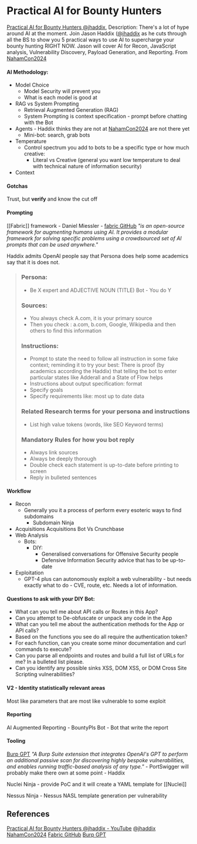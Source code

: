 # Practical AI for Bounty Hunters

[Practical AI for Bounty Hunters @jhaddix](https://www.youtube.com/watch?v=DqgterfPHzg), Description:
There's a lot of hype around AI at the moment. Join Jason Haddix ([@jhaddix](https://www.youtube.com/@jhaddix) as he cuts through all the BS to show you 5 practical ways to use AI to supercharge your bounty hunting RIGHT NOW. Jason will cover AI for Recon, JavaScript analysis, Vulnerability Discovery, Payload Generation, and Reporting. From [NahamCon2024](https://www.youtube.com/hashtag/nahamcon2024)

#### AI Methodology:

- Model Choice
	- Model Security will prevent you
	- What is each model is good at
- RAG vs System Prompting
	- Retrieval Augmented Generation (RAG)
	- System Prompting is context specification - prompt before chatting with the Bot
- Agents - Haddix thinks they are not at [NahamCon2024](https://www.youtube.com/hashtag/nahamcon2024) are not there yet
	- Mini-bot: search, grab bots
- Temperature
	- Control spectrum you add to bots to be a specific type or how much creative:
		- Literal vs Creative (general you want low temperature to deal with technical nature of information security)
- Context
#### Gotchas

Trust, but **verify** and know the cut off 

#### Prompting

[[Fabric]] framework - Daniel Miessler - [fabric GitHub](https://github.com/danielmiessler/fabric) *"is an open-source framework for augmenting humans using AI. It provides a modular framework for solving specific problems using a crowdsourced set of AI prompts that can be used anywhere."*

Haddix admits OpenAI people say that Persona does help some academics say that it is does not.
> ### Persona:
> - Be X expert and ADJECTIVE NOUN (TITLE) Bot - You do Y
> ### Sources:
> - You always check A.com, it is your primary source
> - Then you check : a.com, b.com, Google, Wikipedia and then others to find this information
> ### Instructions:
> - Prompt to state the need to follow all instruction in some fake context; reminding it to try your best: There is proof (by academics according the Haddix) that telling the bot to enter particular states like Adderall and a State of Flow helps
> - Instructions about output specification: format
> - Specify goals 
> - Specify requirements like: most up to date data
> ### Related Research terms for your persona and instructions
> - List high value tokens (words, like SEO Keyword terms)
> ###  Mandatory Rules for how you bot reply
> - Always link sources
> - Always be deeply thorough
> - Double check each statement is up-to-date before printing to screen
> - Reply in bulleted sentences

#### Workflow

- Recon
	- Generally you it a process of perform every esoteric ways to find subdomains
		- Subdomain Ninja
- Acquisitions
	Acquisitions Bot Vs Crunchbase
-  Web Analysis
	- Bots:
		- DIY:
			- Generalised conversations for Offensive Security people
			- Defensive Information Security advice that has to be up-to-date
- Exploitation
	- GPT-4 plus can autonomously exploit a web vulnerability - but needs exactly what to do - CVE, route, etc. Needs a lot of information.
#### Questions to ask with your DIY Bot:

- What can you tell me about API calls or Routes in this App?
- Can you attempt to De-obfuscate or unpack any code in the App
- What can you tell me about the authentication methods for the App or API calls?
- Based on the functions you see do all require the authentication token?
- For each function, can you create some minor documentation and curl commands to execute?
- Can you parse all endpoints and routes and build a full list of URLs for me? In a bulleted list please.
- Can you identify any possible sinks XSS, DOM XSS, or DOM Cross Site Scripting vulnerabilities?

#### V2 - Identity statistically relevant areas

Most like parameters that are most like vulnerable to some exploit

#### Reporting

AI Augmented Reporting - BountyPls Bot - Bot that write the report

#### Tooling

[Burp GPT](https://github.com/aress31/burpgpt) *"A Burp Suite extension that integrates OpenAI's GPT to perform an additional passive scan for discovering highly bespoke vulnerabilities, and enables running traffic-based analysis of any type."* - PortSwigger will probably make there own at some point - Haddix

Nuclei Ninja - provide PoC and it will create a YAML template for [[Nuclei]] 

Nessus Ninja - Nessus NASL template generation per vulnerability  

## References

[Practical AI for Bounty Hunters @jhaddix - YouTube](https://www.youtube.com/watch?v=DqgterfPHzg)
[@jhaddix](https://www.youtube.com/@jhaddix)
[NahamCon2024](https://www.youtube.com/hashtag/nahamcon2024)
[Fabric GitHub](https://github.com/danielmiessler/fabric)
[Burp GPT](https://github.com/aress31/burpgpt)